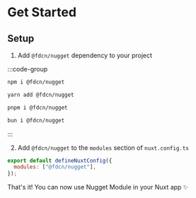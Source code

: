 # Get Started

## Setup

1. Add `@fdcn/nugget` dependency to your project

:::code-group

```bash [npm]
npm i @fdcn/nugget
```

```bash [yarn]
yarn add @fdcn/nugget
```

```bash [pnpm]
pnpm i @fdcn/nugget
```

```bash [bun]
bun i @fdcn/nugget
```

:::

2. Add `@fdcn/nugget` to the `modules` section of `nuxt.config.ts`

```js
export default defineNuxtConfig({
  modules: ["@fdcn/nugget"],
});
```

That's it! You can now use Nugget Module in your Nuxt app ✨
